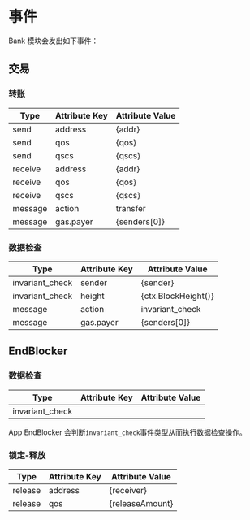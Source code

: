 # 事件

Bank 模块会发出如下事件：

## 交易

### 转账

| Type                 | Attribute Key    | Attribute Value      |
|----------------------|------------------|----------------------|
| send                 | address          | {addr}               |
| send                 | qos              | {qos}                |
| send                 | qscs             | {qscs}               |
| receive              | address          | {addr}               |
| receive              | qos              | {qos}                |
| receive              | qscs             | {qscs}               |
| message              | action           | transfer             |
| message              | gas.payer        | {senders[0]}         |

### 数据检查

| Type                 | Attribute Key    | Attribute Value      |
|----------------------|------------------|----------------------|
| invariant_check      | sender           | {sender}             |
| invariant_check      | height           | {ctx.BlockHeight()}  |
| message              | action           | invariant_check      |
| message              | gas.payer        | {senders[0]}         |

## EndBlocker

### 数据检查

| Type                 | Attribute Key    | Attribute Value      |
|----------------------|------------------|----------------------|
| invariant_check      |                  |                      |

App EndBlocker 会判断`invariant_check`事件类型从而执行数据检查操作。

### 锁定-释放

| Type                 | Attribute Key    | Attribute Value      |
|----------------------|------------------|----------------------|
| release              | address          | {receiver}           |
| release              | qos              | {releaseAmount}      |